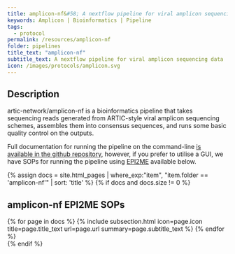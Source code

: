 ```yaml
---
title: amplicon-nf&#58; A nextflow pipeline for viral amplicon sequencing data
keywords: Amplicon | Bioinformatics | Pipeline
tags:
  - protocol
permalink: /resources/amplicon-nf
folder: pipelines
title_text: "amplicon-nf"
subtitle_text: A nextflow pipeline for viral amplicon sequencing data
icon: /images/protocols/amplicon.svg
---
```


## Description

artic-network/amplicon-nf is a bioinformatics pipeline that takes sequencing reads generated from ARTIC-style viral amplicon sequencing schemes, assembles them into consensus sequences, and runs some basic quality control on the outputs.

Full documentation for running the pipeline on the command-line [is available in the github repository](https://github.com/artic-network/amplicon-nf/tree/main/docs), however, if you prefer to utilise a GUI, we have SOPs for running the pipeline using [EPI2ME](https://epi2me.nanoporetech.com/) available below.

{% assign docs = site.html_pages | where_exp:"item", "item.folder == 'amplicon-nf'" | sort: 'title' %}
{% if docs and docs.size != 0 %}
<div class="row">
    <div class="col-lg-12">
        <h2 class="page-header">amplicon-nf EPI2ME SOPs</h2>
    </div>
    {% for page in docs %}
    {% include subsection.html icon=page.icon title=page.title_text url=page.url summary=page.subtitle_text %}
    {% endfor %}
</div>
{% endif %}